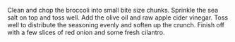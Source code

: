 Clean and chop the broccoli into small bite size chunks. 
Sprinkle the sea salt on top and toss well. Add the olive oil and raw apple cider vinegar. Toss well to distribute the seasoning evenly and soften up the crunch. 
Finish off with a few slices of red onion and some fresh cilantro. 


